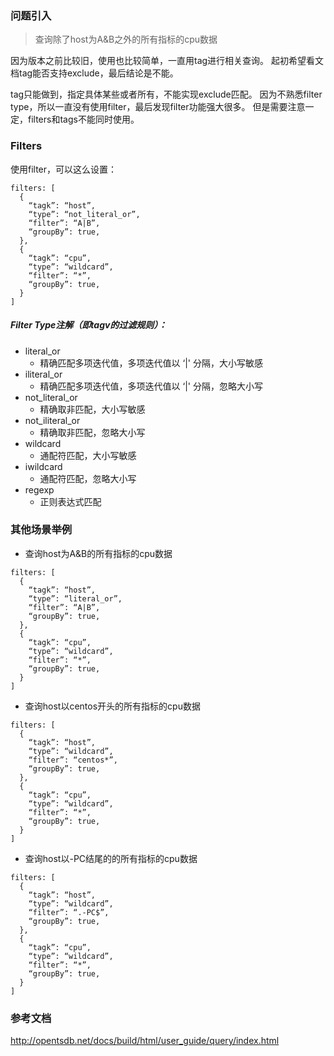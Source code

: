 ### 问题引入
> 查询除了host为A&B之外的所有指标的cpu数据

因为版本之前比较旧，使用也比较简单，一直用tag进行相关查询。
起初希望看文档tag能否支持exclude，最后结论是不能。

tag只能做到，指定具体某些或者所有，不能实现exclude匹配。
因为不熟悉filter type，所以一直没有使用filter，最后发现filter功能强大很多。
但是需要注意一定，filters和tags不能同时使用。

### Filters
使用filter，可以这么设置：
```
filters: [
  {
    “tagk”: “host”,
    “type”: “not_literal_or”,
    “filter”: “A|B”,
    “groupBy”: true,
  },
  {
    “tagk”: “cpu”,
    “type”: “wildcard”,
    “filter”: “*”,
    “groupBy”: true,
  }
]
```

##### Filter Type注解（即tagv的过滤规则）：
- literal_or
    - 精确匹配多项迭代值，多项迭代值以 ‘|' 分隔，大小写敏感
- iliteral_or
    - 精确匹配多项迭代值，多项迭代值以 ‘|' 分隔，忽略大小写
- not_literal_or
    - 精确取非匹配，大小写敏感
- not_iliteral_or
    - 精确取非匹配，忽略大小写
- wildcard
    - 通配符匹配，大小写敏感
- iwildcard
    - 通配符匹配，忽略大小写
- regexp
    - 正则表达式匹配

### 其他场景举例
- 查询host为A&B的所有指标的cpu数据
```
filters: [
  {
    “tagk”: “host”,
    “type”: “literal_or”,
    “filter”: “A|B”,
    “groupBy”: true,
  },
  {
    “tagk”: “cpu”,
    “type”: “wildcard”,
    “filter”: “*”,
    “groupBy”: true,
  }
]
```
- 查询host以centos开头的所有指标的cpu数据
```
filters: [
  {
    “tagk”: “host”,
    “type”: “wildcard”,
    “filter”: “centos*”,
    “groupBy”: true,
  },
  {
    “tagk”: “cpu”,
    “type”: “wildcard”,
    “filter”: “*”,
    “groupBy”: true,
  }
]
```
- 查询host以-PC结尾的的所有指标的cpu数据
```
filters: [
  {
    “tagk”: “host”,
    “type”: “wildcard”,
    “filter”: “.-PC$”,
    “groupBy”: true,
  },
  {
    “tagk”: “cpu”,
    “type”: “wildcard”,
    “filter”: “*”,
    “groupBy”: true,
  }
]
```

### 参考文档
http://opentsdb.net/docs/build/html/user_guide/query/index.html
